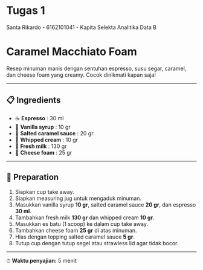 # Tugas 1

Santa Rikardo - 6162101041 - Kapita Selekta Analitika Data  B


# Caramel Macchiato Foam

Resep minuman manis dengan sentuhan espresso, susu segar, caramel, dan cheese foam yang creamy. Cocok dinikmati kapan saja!

---

## 📋 Ingredients
- ☕ **Espresso** : 30 ml  
- 🍯 **Vanilla syrup** : 10 gr  
- 🍬 **Salted caramel sauce** : 20 gr  
- 🧁 **Whipped cream** : 10 gr  
- 🥛 **Fresh milk** : 130 gr  
- 🧀 **Cheese foam** : 25 gr  

---

## 🥤 Preparation
1. Siapkan cup take away.  
2. Siapkan measuring jug untuk mengaduk minuman.  
3. Masukkan vanilla syrup **10 gr**, salted caramel sauce **20 gr**, dan espresso **30 ml**.  
4. Tambahkan fresh milk **130 gr** dan whipped cream **10 gr**.  
5. Masukkan es batu (1 scoop) ke dalam cup take away.  
6. Tambahkan cheese foam **25 gr** di atas minuman.  
7. Hias dengan topping salted caramel sauce **5 gr**.  
8. Tutup cup dengan tutup segel atau strawless lid agar tidak bocor.  

---

⏱ **Waktu penyajian:** 5 menit  